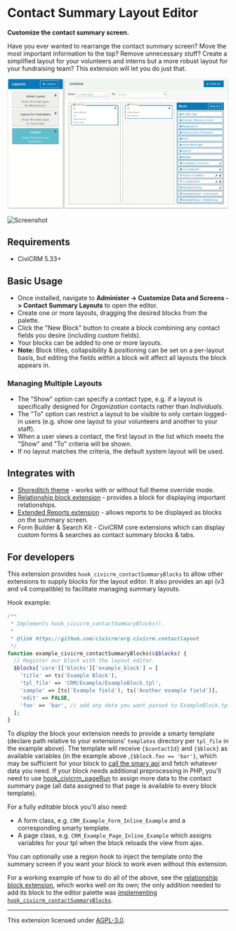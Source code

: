 # Contact Summary Layout Editor

**Customize the contact summary screen.**

Have you ever wanted to rearrange the contact summary screen? Move the most important information to the top? Remove unnecessary stuff? Create a simplified layout for your volunteers and interns but a more robust layout for your fundraising team? This extension will let you do just that.

![Screencast](/images/screencast.gif)

![Screenshot](/images/summary.png)

## Requirements

* CiviCRM 5.33+

## Basic Usage

* Once installed, navigate to **Administer -> Customize Data and Screens -> Contact Summary Layouts** to open the editor.
* Create one or more layouts, dragging the desired blocks from the palette.
* Click the "New Block" button to create a block combining any contact fields you desire (including custom fields).
* Your blocks can be added to one or more layouts.
* **Note:** Block titles, collapsibility & positioning can be set on a per-layout basis, but editing the fields _within_ a block will affect all layouts the block appears in.

### Managing Multiple Layouts

* The "Show" option can specify a contact type, e.g. if a layout is specifically designed for _Organization_ contacts rather than _Individuals_.
* The "To" option can restrict a layout to be visible to only certain logged-in users (e.g. show one layout to your volunteers and another to your staff).
* When a user views a contact, the first layout in the list which meets the "Show" and "To" criteria will be shown.
* If no layout matches the criteria, the default system layout will be used.

## Integrates with
* [Shoreditch theme](https://github.com/civicrm/org.civicrm.shoreditch) - works with or without full theme override mode.
* [Relationship block extension](https://github.com/eileenmcnaughton/org.wikimedia.relationshipblock) - provides a block for displaying important relationships.
* [Extended Reports extension](https://civicrm.org/extensions/extended-reports) - allows reports to be displayed as blocks on the summary screen.
* Form Builder & Search Kit - CiviCRM core extensions which can display custom forms & searches as contact summary blocks & tabs.

## For developers

This extension provides `hook_civicrm_contactSummaryBlocks` to allow other extensions to supply blocks for the layout editor.
It also provides an api (v3 and v4 compatible) to facilitate managing summary layouts.

Hook example:

```php
/**
 * Implements hook_civicrm_contactSummaryBlocks().
 *
 * @link https://github.com/civicrm/org.civicrm.contactlayout
 */
function example_civicrm_contactSummaryBlocks(&$blocks) {
  // Register our block with the layout editor.
  $blocks['core']['blocks']['example_block'] = [
    'title' => ts('Example Block'),
    'tpl_file' => 'CRM/Example/ExampleBlock.tpl',
    'sample' => [ts('Example field'), ts('Another example field')],
    'edit' => FALSE,
    'foo' => 'bar', // add any data you want passed to ExampleBlock.tpl
  ];
}
```

To _display_ the block your extension needs to provide a smarty template (declare path relative to your extensions' `templates` directory per `tpl_file` in the example above).
The template will receive `{$contactId}` and `{$block}` as available variables (in the example above ,`{$block.foo == 'bar'}`, which may be sufficient for your block to [call the smary api](https://github.com/eileenmcnaughton/nz.co.fuzion.extendedreport/blob/master/templates/CRM/Extendedreport/Page/Inline/ExtendedReport.tpl#L5) and fetch whatever data you need.
If your block needs additional preprocessing in PHP, you'll need to use [hook_civicrm_pageRun](https://docs.civicrm.org/dev/en/latest/hooks/hook_civicrm_pageRun/) to assign more data to the contact summary page (all data assigned to that page is available to every block template).

For a fully _editable_ block you'll also need:

* A form class, e.g. `CRM_Example_Form_Inline_Example` and a corresponding smarty template.
* A page class, e.g. `CRM_Example_Page_Inline_Example` which assigns variables for your tpl when the block reloads the view from ajax.

You can optionally use a region hook to inject the template onto the summary screen if you want your block to work even without this extension.

For a working example of how to do all of the above, see the [relationship block extension](https://github.com/eileenmcnaughton/org.wikimedia.relationshipblock),
which works well on its own; the only addition needed to add its block to the editor palette was [implementing `hook_civicrm_contactSummaryBlocks`](https://github.com/eileenmcnaughton/org.wikimedia.relationshipblock/pull/14).

-----

This extension licensed under [AGPL-3.0](LICENSE.txt).
